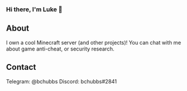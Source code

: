 ### Hi there, I'm Luke 👋

## About
I own a cool Minecraft server (and other projects)!
You can chat with me about game anti-cheat, or security research.

## Contact
Telegram: @bchubbs
Discord: bchubbs#2841
